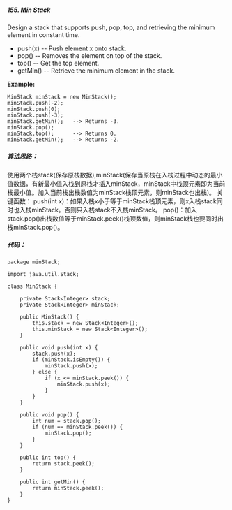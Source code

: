 
##### 155. Min Stack
Design a stack that supports push, pop, top, and retrieving the minimum element in constant time.

-   push(x) -- Push element x onto stack.
-   pop() -- Removes the element on top of the stack.
-   top() -- Get the top element.
-   getMin() -- Retrieve the minimum element in the stack.

**Example:**
```  
MinStack minStack = new MinStack();
minStack.push(-2);
minStack.push(0);
minStack.push(-3);
minStack.getMin();   --> Returns -3.
minStack.pop();
minStack.top();      --> Returns 0.
minStack.getMin();   --> Returns -2.
```  
##### 算法思路：  
使用两个栈stack(保存原栈数据),minStack(保存当原栈在入栈过程中动态的最小值数据，有新最小值入栈到原栈才插入minStack，minStack中栈顶元素即为当前栈最小值。加入当前栈出栈数值为minStack栈顶元素，则minStack也出栈)。
关键函数：
push(int x)：如果入栈x小于等于minStack栈顶元素，则x入栈stack同时也入栈minStack。否则只入栈stack不入栈minStack。
pop()：加入stack.pop()出栈数值等于minStack.peek()栈顶数值，则minStack栈也要同时出栈minStack.pop()。
  
##### 代码：  
  
```  
package minStack;

import java.util.Stack;

class MinStack {

    private Stack<Integer> stack;
    private Stack<Integer> minStack;

    public MinStack() {
        this.stack = new Stack<Integer>();
        this.minStack = new Stack<Integer>();
    }

    public void push(int x) {
        stack.push(x);
        if (minStack.isEmpty()) {
            minStack.push(x);
        } else {
            if (x <= minStack.peek()) {
                minStack.push(x);
            }
        }
    }

    public void pop() {
        int num = stack.pop();
        if (num == minStack.peek()) {
            minStack.pop();
        }
    }

    public int top() {
        return stack.peek();
    }

    public int getMin() {
        return minStack.peek();
    }
}
```
